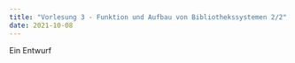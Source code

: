 ```yaml
---
title: "Vorlesung 3 - Funktion und Aufbau von Bibliothekssystemen 2/2"
date: 2021-10-08
---
```


Ein Entwurf 
